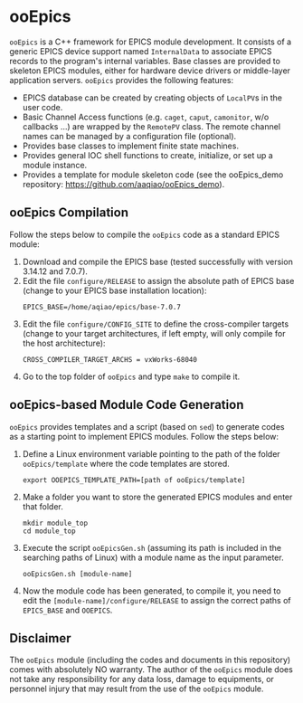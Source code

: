 # ooEpics
`ooEpics` is a C++ framework for EPICS module development. It consists of a generic EPICS device support named `InternalData` to associate EPICS records to the program's internal variables. Base classes are provided to skeleton EPICS modules, either for hardware device drivers or middle-layer application servers. `ooEpics` provides the following features:
- EPICS database can be created by creating objects of `LocalPV`s in the user code.
- Basic Channel Access functions (e.g. `caget`, `caput`, `camonitor`, w/o callbacks …) are wrapped by the `RemotePV` class. The remote channel names can be managed by a configuration file (optional).
- Provides base classes to implement finite state machines.
- Provides general IOC shell functions to create, initialize, or set up a module instance.
- Provides a template for module skeleton code (see the ooEpics_demo repository: https://github.com/aaqiao/ooEpics_demo).

## ooEpics Compilation
Follow the steps below to compile the `ooEpics` code as a standard EPICS module:
1. Download and compile the EPICS base (tested successfully with version 3.14.12 and 7.0.7).
2. Edit the file `configure/RELEASE` to assign the absolute path of EPICS base (change to your EPICS base installation location):
   ```
   EPICS_BASE=/home/aqiao/epics/base-7.0.7
   ```
3. Edit the file `configure/CONFIG_SITE` to define the cross-compiler targets (change to your target architectures, if left empty, will only compile for the host architecture):
   ```
   CROSS_COMPILER_TARGET_ARCHS = vxWorks-68040
   ```
4. Go to the top folder of `ooEpics` and type `make` to compile it.

## ooEpics-based Module Code Generation
`ooEpics` provides templates and a script (based on `sed`) to generate codes as a starting point to implement EPICS modules. Follow the steps below:
1. Define a Linux environment variable pointing to the path of the folder `ooEpics/template` where the code templates are stored.
   ```
   export OOEPICS_TEMPLATE_PATH=[path of ooEpics/template]
   ```
2. Make a folder you want to store the generated EPICS modules and enter that folder.
   ```
   mkdir module_top
   cd module_top
   ```
3. Execute the script `ooEpicsGen.sh` (assuming its path is included in the searching paths of Linux) with a module name as the input parameter.
   ```
   ooEpicsGen.sh [module-name]
   ```
4. Now the module code has been generated, to compile it, you need to edit the `[module-name]/configure/RELEASE` to assign the correct paths of `EPICS_BASE` and `OOEPICS`.

## Disclaimer
The `ooEpics` module (including the codes and documents in this repository) comes with absolutely NO warranty. The author of the `ooEpics` module does not take any responsibility for any data loss, damage to equipments, or personnel injury that may result from the use of the `ooEpics` module.

